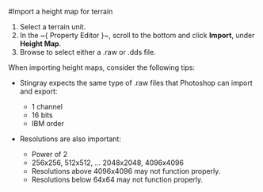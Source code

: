 #Import a height map for terrain

1. Select a terrain unit.
2. In the ~{ Property Editor }~, scroll to the bottom and click **Import**, under **Height Map**.
3. Browse to select either a .raw or .dds file.

When importing height maps, consider the following tips:

- Stingray expects the same type of .raw files that Photoshop can import and export:
  - 1 channel
  - 16 bits
  - IBM order

- Resolutions are also important:
  - Power of 2
  - 256x256, 512x512, … 2048x2048, 4096x4096
  - Resolutions above 4096x4096 may not function properly.
  - Resolutions below 64x64 may not function properly.
